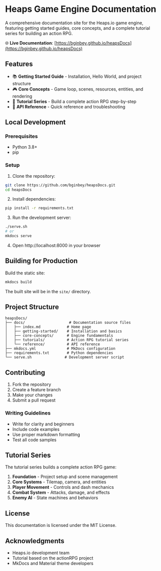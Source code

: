 # Heaps Game Engine Documentation

A comprehensive documentation site for the Heaps.io game engine, featuring getting started guides, core concepts, and a complete tutorial series for building an action RPG.

🌐 **Live Documentation**: [https://bginbey.github.io/heapsDocs](https://bginbey.github.io/heapsDocs)

## Features

- 📚 **Getting Started Guide** - Installation, Hello World, and project structure
- 🎮 **Core Concepts** - Game loop, scenes, resources, entities, and rendering
- 🎯 **Tutorial Series** - Build a complete action RPG step-by-step
- 📖 **API Reference** - Quick reference and troubleshooting

## Local Development

### Prerequisites

- Python 3.8+
- pip

### Setup

1. Clone the repository:
```bash
git clone https://github.com/bginbey/heapsDocs.git
cd heapsDocs
```

2. Install dependencies:
```bash
pip install -r requirements.txt
```

3. Run the development server:
```bash
./serve.sh
# or
mkdocs serve
```

4. Open http://localhost:8000 in your browser

## Building for Production

Build the static site:
```bash
mkdocs build
```

The built site will be in the `site/` directory.

## Project Structure

```
heapsDocs/
├── docs/                    # Documentation source files
│   ├── index.md            # Home page
│   ├── getting-started/    # Installation and basics
│   ├── core-concepts/      # Engine fundamentals
│   ├── tutorials/          # Action RPG tutorial series
│   └── reference/          # API reference
├── mkdocs.yml              # MkDocs configuration
├── requirements.txt        # Python dependencies
└── serve.sh               # Development server script
```

## Contributing

1. Fork the repository
2. Create a feature branch
3. Make your changes
4. Submit a pull request

### Writing Guidelines

- Write for clarity and beginners
- Include code examples
- Use proper markdown formatting
- Test all code samples

## Tutorial Series

The tutorial series builds a complete action RPG game:

1. **Foundation** - Project setup and scene management
2. **Core Systems** - Tilemap, camera, and entities
3. **Player Movement** - Controls and dash mechanics
4. **Combat System** - Attacks, damage, and effects
5. **Enemy AI** - State machines and behaviors

## License

This documentation is licensed under the MIT License.

## Acknowledgments

- Heaps.io development team
- Tutorial based on the actionRPG project
- MkDocs and Material theme developers